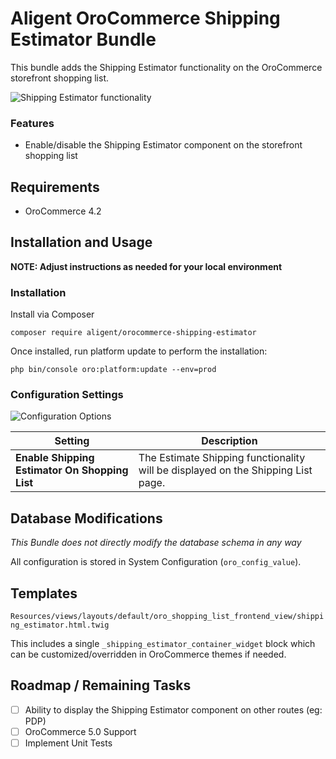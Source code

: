 Aligent OroCommerce Shipping Estimator Bundle
==============================
This bundle adds the Shipping Estimator functionality on the OroCommerce storefront shopping list.

<img src="src/Aligent/AnnouncementBundle/Resources/doc/img/feature.png" alt="Shipping Estimator functionality">

### Features
- Enable/disable the Shipping Estimator component on the storefront shopping list

Requirements
-------------------
- OroCommerce 4.2

Installation and Usage
-------------------
**NOTE: Adjust instructions as needed for your local environment**

### Installation
Install via Composer
```shell
composer require aligent/orocommerce-shipping-estimator
```

Once installed, run platform update to perform the installation:
```shell
php bin/console oro:platform:update --env=prod
```


### Configuration Settings

<img src="src/Aligent/AnnouncementBundle/Resources/doc/img/sytem-config.png" alt="Configuration Options">

| Setting                                        | Description                                                                      |
|------------------------------------------------|----------------------------------------------------------------------------------|
| **Enable Shipping Estimator On Shopping List** | The Estimate Shipping functionality will be displayed on the Shipping List page. |

Database Modifications
-------------------
*This Bundle does not directly modify the database schema in any way*

All configuration is stored in System Configuration (`oro_config_value`).

Templates
-------------------
`Resources/views/layouts/default/oro_shopping_list_frontend_view/shipping_estimator.html.twig`

This includes a single `_shipping_estimator_container_widget` block which can be customized/overridden in OroCommerce themes
if needed.

Roadmap / Remaining Tasks
-------------------
- [ ] Ability to display the Shipping Estimator component on other routes (eg: PDP) 
- [ ] OroCommerce 5.0 Support
- [ ] Implement Unit Tests
